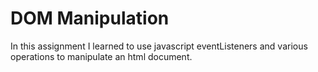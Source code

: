 DOM Manipulation
=================
In this assignment I learned to use javascript eventListeners and various operations to manipulate an html document.